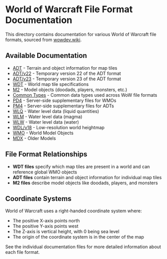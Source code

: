 # World of Warcraft File Format Documentation

This directory contains documentation for various World of Warcraft file formats, sourced from [wowdev.wiki](https://wowdev.wiki/).

## Available Documentation

- [ADT](ADT_v18.md) - Terrain and object information for map tiles
- [ADT/v22](ADT_v22.md) - Temporary version 22 of the ADT format
- [ADT/v23](ADT_v23.md) - Temporary version 23 of the ADT format
- [WDT](WDT.md) - World map tile specifications
- [M2](M2.md) - Model objects (doodads, players, monsters, etc.)
- [Common Types](Common_Types.md) - Common data types used across WoW file formats
- [PD4](PD4.md) - Server-side supplementary files for WMOs
- [PM4](PM4.md) - Server-side supplementary files for ADTs
- [WLQ](WLQ.md) - Water level data (liquid quantities)
- [WLM](WLM.md) - Water level data (magma)
- [WLW](WLW.md) - Water level data (water)
- [WDL/v18](WDL_v18.md) - Low-resolution world heightmap
- [WMO](WMO.md) - World Model Objects
- [MDX](MDX.md) - Older Models


## File Format Relationships

- **WDT files** specify which map tiles are present in a world and can reference global WMO objects
- **ADT files** contain terrain and object information for individual map tiles
- **M2 files** describe model objects like doodads, players, and monsters

## Coordinate Systems

World of Warcraft uses a right-handed coordinate system where:
- The positive X-axis points north
- The positive Y-axis points west
- The Z-axis is vertical height, with 0 being sea level
- The origin of the coordinate system is in the center of the map

See the individual documentation files for more detailed information about each file format.